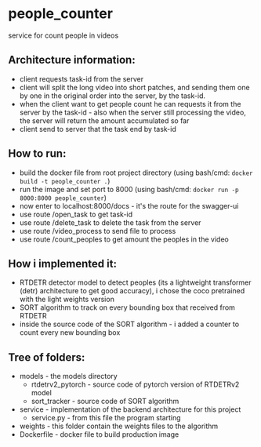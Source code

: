 # people_counter
service for count people in videos

## Architecture information:
- client requests task-id from the server
- client will split the long video into short patches, and sending them one by one in the original order into the server, by the task-id.
- when the client want to get people count he can requests it from the server by the task-id - also when the server still processing the video, the server will return the amount accumulated so far
- client send to server that the task end by task-id

## How to run:
- build the docker file from root project directory (using bash/cmd: `docker build -t people_counter .`)
- run the image and set port to 8000 (using bash/cmd: `docker run -p 8000:8000 people_counter`)
- now enter to localhost:8000/docs - it's the route for the swagger-ui
- use route /open_task to get task-id
- use route /delete_task to delete the task from the server
- use route /video_process to send file to process
- use route /count_peoples to get amount the peoples in the video

## How i implemented it:
- RTDETR detector model to detect peoples (its a lightweight transformer (detr) architecture to get good accuracy), i chose the coco pretrained with the light weights version
- SORT algorithm to track on every bounding box that received from RTDETR
- inside the source code of the SORT algorithm - i added a counter to count every new bounding box

## Tree of folders:
+ models - the models directory
  + rtdetrv2_pytorch - source code of pytorch version of RTDETRv2 model
  + sort_tracker - source code of SORT algorithm
+ service - implementation of the backend architecture for this project
  + service.py - from this file the program starting
+ weights - this folder contain the weights files to the algorithm
+ Dockerfile - docker file to build production image
